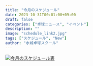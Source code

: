 ```yaml
---
title: "今月のスケジュール"
date: 2023-10-31T00:01:00+09:00
draft: false
categories: ["卓球ニュース", "イベント"]
description: ""
image: "schedule_link2.jpg"
tags: ["スケジュール", "New"]
author: "水城卓球スクール"
---
```


<a class="" href="/images/blog/mtts_schedule11.pdf"><img src="/images/blog/2023_11.jpg" alt="今月のスケジュール表" /></a>
